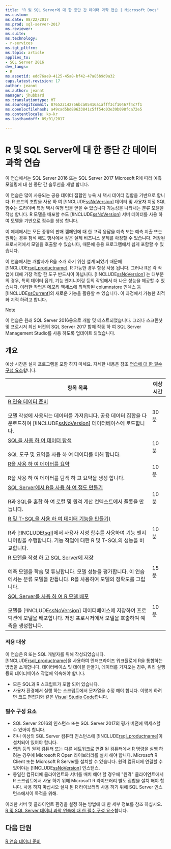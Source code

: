 ```yaml
---
title: "R 및 SQL Server에 대 한 종단 간 데이터 과학 연습 | Microsoft Docs"
ms.custom: 
ms.date: 08/22/2017
ms.prod: sql-server-2017
ms.reviewer: 
ms.suite: 
ms.technology:
- r-services
ms.tgt_pltfrm: 
ms.topic: article
applies_to:
- SQL Server 2016
dev_langs:
- R
ms.assetid: edd76ae9-4125-45a8-bf42-47a85b9d9a32
caps.latest.revision: 17
author: jeannt
ms.author: jeannt
manager: jhubbard
ms.translationtype: MT
ms.sourcegitcommit: 876522142756bca05416a1afff3cf10467f4c7f1
ms.openlocfilehash: a49cad5bd89633841c5ff54c03e39b098fca72e5
ms.contentlocale: ko-kr
ms.lasthandoff: 09/01/2017

---
```

# <a name="end-to-end-data-science-walkthrough-for-r-and-sql-server"></a>R 및 SQL Server에 대 한 종단 간 데이터 과학 연습

이 연습에서는 SQL Server 2016 또는 SQL Server 2017 Microsoft R에 따라 예측 모델링에 대 한 종단 간 솔루션을 개발 합니다.

이 연습은 많이 사용되는 공용 데이터 집합인 뉴욕 시 택시 데이터 집합을 기반으로 합니다. R 코드의 조합을 사용 하 여 [!INCLUDE[ssNoVersion](../../includes/ssnoversion-md.md)] 데이터 및 사용자 지정 SQL 함수는 드라이버 특정 택시 여행 팁을 얻을 수 있습니다 가능성을 나타내는 분류 모델을 작성 합니다. R 모델을 배포할 수도 [!INCLUDE[ssNoVersion](../../includes/ssnoversion-md.md)] 서버 데이터를 사용 하 여 모델을 기반으로 점수를 생성 합니다.

이 예제에서는 모든 종류의 판매 캠페인에 대 한 고객 응답을 예측 또는 예측 지출 또는 원하는 경우 참석 해도 행사에서 같은 실제 비즈니스 문제를 확장할 수 있습니다. 저장된 프로시저에서 모델을 호출할 수 있습니다, 때문에 응용 프로그램에서 쉽게 포함할 수 있습니다.

이 연습에서는 개발자가 R을 소개 하기 위한 설계 되었기 때문에 [!INCLUDE[rsql_productname](../../includes/rsql-productname-md.md)], R 가능한 경우 항상 사용 됩니다. 그러나 R은 각 작업에 대해 가장 적합 한 도구 반드시이 아닙니다. [!INCLUDE[ssNoVersion](../../includes/ssnoversion-md.md)] 는 대부분의 경우, 특히 데이터 집계, 기능 엔지니어링 등의 작업에서 더 나은 성능을 제공할 수 있습니다.  이러한 작업은 메모리 액세스에 최적화된 columnstore 인덱스 등 [!INCLUDE[ssCurrent](../../includes/sscurrent-md.md)]의 새로운 기능을 활용할 수 있습니다. 이 과정에서 가능한 최적화 지적 하려고 합니다.

> [!NOTE]
> 이 연습은 원래 SQL Server 2016용으로 개발 및 테스트되었습니다. 그러나 스크린샷 및 프로시저 최신 버전의 SQL Server 2017 함께 작동 하 여 SQL Server Management Studio를 사용 하도록 업데이트 되었습니다.

## <a name="overview"></a>개요

예상 시간은 설치 프로그램을 포함 하지 마세요. 자세한 내용은 참조 [연습에 대 한 필수 구성 요소](../tutorials/walkthrough-prerequisites-for-data-science-walkthroughs.md)합니다.

|항목 목록|예상 시간|
|-|------------------------------|
|[R 연습 데이터 준비](../tutorials/walkthrough-prepare-the-data.md) <br /><br />모델 작성에 사용되는 데이터를 가져옵니다. 공용 데이터 집합을 다운로드하여 [!INCLUDE[ssNoVersion](../../includes/ssnoversion-md.md)] 데이터베이스에 로드합니다.|30분|
|[SQL을 사용 하 여 데이터 탐색](../tutorials/walkthrough-view-and-explore-the-data.md) <br /><br />SQL 도구 및 요약을 사용 하 여 데이터를 이해 합니다.|10분|
|[R을 사용 하 여 데이터를 요약](../tutorials/walkthrough-view-and-summarize-data-using-r.md) <br /><br />R을 사용 하 여 데이터를 탐색 하 고 요약을 생성 합니다.|10분|
|[SQL Server에서 R을 사용 하 여 점도 만들기](../tutorials/walkthrough-create-graphs-and-plots-using-r.md) <br /><br />R과 SQL을 혼합 하 여 로컬 및 원격 계산 컨텍스트에서 플롯을 만듭니다.|10분|
|[R 및 T-SQL을 사용 하 여 데이터 기능을 만들기)](../tutorials/walkthrough-create-data-features.md) <br /><br />R과 [!INCLUDE[tsql](../../includes/tsql-md.md)]에서 사용자 지정 함수를 사용하여 기능 엔지니어링을 수행합니다. 기능 작업에 대한 R 및 T-SQL의 성능을 비교합니다. |10분|
|[R 모델을 작성 하 고 SQL Server에 저장](../tutorials/walkthrough-build-and-save-the-model.md) <br /><br />예측 모델을 학습 및 튜닝합니다. 모델 성능을 평가합니다. 이 연습에서는 분류 모델을 만듭니다. R을 사용하여 모델의 정확도를 그립니다.|15분|
|[SQL Server를 사용 하 여 R 모델 배포](../tutorials/walkthrough-deploy-and-use-the-model.md) <br /><br />모델을 [!INCLUDE[ssNoVersion](../../includes/ssnoversion-md.md)] 데이터베이스에 저장하여 프로덕션에 모델을 배포합니다. 저장 프로시저에서 모델을 호출하여 예측을 생성합니다.|10분|

### <a name="intended-audience"></a>적용 대상

이 연습은 R 또는 SQL 개발자를 위해 작성되었습니다. [!INCLUDE[rsql_productname](../../includes/rsql-productname-md.md)]을 사용하여 엔터프라이즈 워크플로에 R을 통합하는 방법을 소개합니다.  데이터베이스 및 테이블 만들기, 데이터를 가져오는 경우, 쿼리 실행 등의 데이터베이스 작업에 익숙해야 합니다.

+ 모든 SQL과 R 스크립트가 포함 되어 있습니다.
+ 사용자 환경에서 실행 하는 스크립트에서 문자열을 수정 해야 합니다. 이렇게 하려면 코드 편집기와 같은 [Visual Studio Code](https://code.visualstudio.com/Download)합니다.

### <a name="prerequisites"></a>필수 구성 요소

+ SQL Server 2016의 인스턴스 또는 SQL Server 2017의 평가 버전에 액세스할 수 있어야 합니다.
+ 하나 이상의 SQL Server 컴퓨터 인스턴스에 [!INCLUDE[rsql_productname](../../includes/rsql-productname-md.md)]이 설치되어 있어야 합니다.
+ 랩톱 등의 원격 컴퓨터 또는 다른 네트워크로 연결 된 컴퓨터에서 R 명령을 실행 하려는 경우에 Microsoft R Open 라이브러리를 설치 해야 합니다. Microsoft R Client 또는 Microsoft R Server를 설치할 수 있습니다. 원격 컴퓨터에 연결할 수 있어야는 [!INCLUDE[ssNoVersion](../../includes/ssnoversion-md.md)] 인스턴스.
+ 동일한 컴퓨터에 클라이언트와 서버를 배치 해야 할 경우에 "원격" 클라이언트에서 R 스크립트에서 사용 하기 위해 Microsoft R 라이브러리 별도 집합을 설치 해야 합니다. 사용 하지 마십시오 설치 된 R 라이브러리 사용 하기 위해 SQL Server 인스턴스에서이 목적을 위해.

이러한 서버 및 클라이언트 환경을 설정 하는 방법에 대 한 세부 정보를 참조 하십시오. [R 및 SQL Server 데이터 과학 연습에 대 한 필수 구성 요소](../tutorials/walkthrough-prerequisites-for-data-science-walkthroughs.md)합니다.

## <a name="next-lesson"></a>다음 단원

[R 연습 데이터 준비](../tutorials/walkthrough-prepare-the-data.md)

